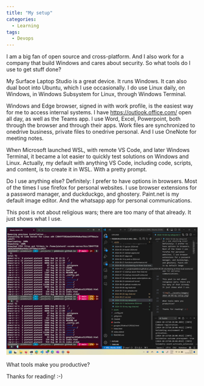 ```yaml
---
title: "My setup"
categories:
  - Learning
tags:
  - Devops
---
```


I am a big fan of open source and cross-platform. And I also work for a company that build Windows and cares about security. So what tools do I use to get stuff done?

My Surface Laptop Studio is a great device. It runs Windows. It can also dual boot into Ubuntu, which I use occasionally. I do use Linux daily, on Windows, in Windows Subsystem for Linux, through Windows Terminal. 

Windows and Edge browser, signed in with work profile, is the easiest way for me to access internal systems. I have https://outlook.office.com/ open all day, as well as the Teams app. I use Word, Excel, Powerpoint, both through the browser and through their apps. Work files are synchronized to onedrive business, private files to onedrive personal. And I use OneNote for meeting notes. 

When Microsoft launched WSL, with remote VS Code, and later Windows Terminal, it became a lot easier to quickly test solutions on Windows and Linux. Actually, my default with anything VS Code, including code, scripts, and content, is to create it in WSL. With a pretty prompt.

Do I use anything else? Definitely: I prefer to have options in browsers. Most of the times I use firefox for personal websites. I use browser extensions for a password manager, and duckduckgo, and ghostery. Paint.net is my default image editor. And the whatsapp app for personal communications. 

This post is not about religious wars; there are too many of that already. It just shows what I use. 

![img](../assets/images/2024-10-04-my-setup.png)

What tools make you productive?

Thanks for reading! :-)
